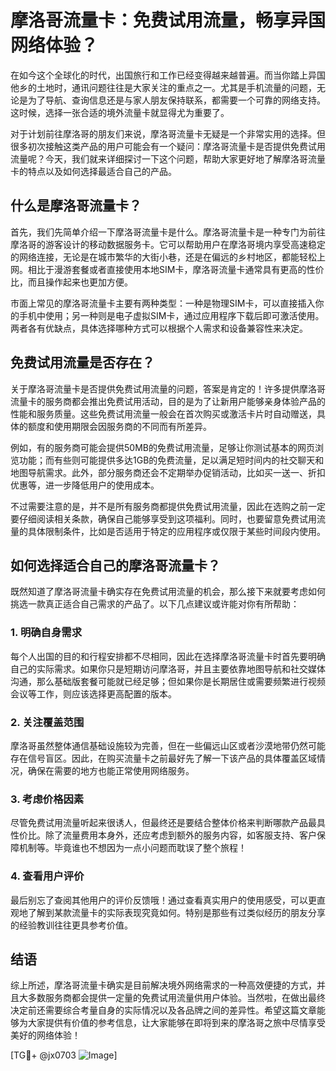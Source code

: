 # 摩洛哥流量卡：免费试用流量，畅享异国网络体验？

在如今这个全球化的时代，出国旅行和工作已经变得越来越普遍。而当你踏上异国他乡的土地时，通讯问题往往是大家关注的重点之一。尤其是手机流量的问题，无论是为了导航、查询信息还是与家人朋友保持联系，都需要一个可靠的网络支持。这时候，选择一张合适的境外流量卡就显得尤为重要了。

对于计划前往摩洛哥的朋友们来说，摩洛哥流量卡无疑是一个非常实用的选择。但很多初次接触这类产品的用户可能会有一个疑问：摩洛哥流量卡是否提供免费试用流量呢？今天，我们就来详细探讨一下这个问题，帮助大家更好地了解摩洛哥流量卡的特点以及如何选择最适合自己的产品。

## 什么是摩洛哥流量卡？

首先，我们先简单介绍一下摩洛哥流量卡是什么。摩洛哥流量卡是一种专门为前往摩洛哥的游客设计的移动数据服务卡。它可以帮助用户在摩洛哥境内享受高速稳定的网络连接，无论是在城市繁华的大街小巷，还是在偏远的乡村地区，都能轻松上网。相比于漫游套餐或者直接使用本地SIM卡，摩洛哥流量卡通常具有更高的性价比，而且操作起来也更加方便。

市面上常见的摩洛哥流量卡主要有两种类型：一种是物理SIM卡，可以直接插入你的手机中使用；另一种则是电子虚拟SIM卡，通过应用程序下载后即可激活使用。两者各有优缺点，具体选择哪种方式可以根据个人需求和设备兼容性来决定。

## 免费试用流量是否存在？

关于摩洛哥流量卡是否提供免费试用流量的问题，答案是肯定的！许多提供摩洛哥流量卡的服务商都会推出免费试用活动，目的是为了让新用户能够亲身体验产品的性能和服务质量。这些免费试用流量一般会在首次购买或激活卡片时自动赠送，具体的额度和使用期限会因服务商的不同而有所差异。

例如，有的服务商可能会提供50MB的免费试用流量，足够让你测试基本的网页浏览功能；而有些则可能提供多达1GB的免费流量，足以满足短时间内的社交聊天和地图导航需求。此外，部分服务商还会不定期举办促销活动，比如买一送一、折扣优惠等，进一步降低用户的使用成本。

不过需要注意的是，并不是所有服务商都提供免费试用流量，因此在选购之前一定要仔细阅读相关条款，确保自己能够享受到这项福利。同时，也要留意免费试用流量的具体限制条件，比如是否适用于特定的应用程序或仅限于某些时间段内使用。

## 如何选择适合自己的摩洛哥流量卡？

既然知道了摩洛哥流量卡确实存在免费试用流量的机会，那么接下来就要考虑如何挑选一款真正适合自己需求的产品了。以下几点建议或许能对你有所帮助：

### 1. 明确自身需求

每个人出国的目的和行程安排都不尽相同，因此在选择摩洛哥流量卡时首先要明确自己的实际需求。如果你只是短期访问摩洛哥，并且主要依靠地图导航和社交媒体沟通，那么基础版套餐可能就已经足够；但如果你是长期居住或需要频繁进行视频会议等工作，则应该选择更高配置的版本。

### 2. 关注覆盖范围

摩洛哥虽然整体通信基础设施较为完善，但在一些偏远山区或者沙漠地带仍然可能存在信号盲区。因此，在购买流量卡之前最好先了解一下该产品的具体覆盖区域情况，确保在需要的地方也能正常使用网络服务。

### 3. 考虑价格因素

尽管免费试用流量听起来很诱人，但最终还是要结合整体价格来判断哪款产品最具性价比。除了流量费用本身外，还应考虑到额外的服务内容，如客服支持、客户保障机制等。毕竟谁也不想因为一点小问题而耽误了整个旅程！

### 4. 查看用户评价

最后别忘了查阅其他用户的评价反馈哦！通过查看真实用户的使用感受，可以更直观地了解到某款流量卡的实际表现究竟如何。特别是那些有过类似经历的朋友分享的经验教训往往更具参考价值。

## 结语

综上所述，摩洛哥流量卡确实是目前解决境外网络需求的一种高效便捷的方式，并且大多数服务商都会提供一定量的免费试用流量供用户体验。当然啦，在做出最终决定前还需要综合考量自身的实际情况以及各品牌之间的差异性。希望这篇文章能够为大家提供有价值的参考信息，让大家能够在即将到来的摩洛哥之旅中尽情享受美好的网络体验！

[TG💪+ @jx0703 ![Image](https://github.com/user-attachments/assets/dbca1d08-cadb-493c-b0ec-ad6f7a83f270)]